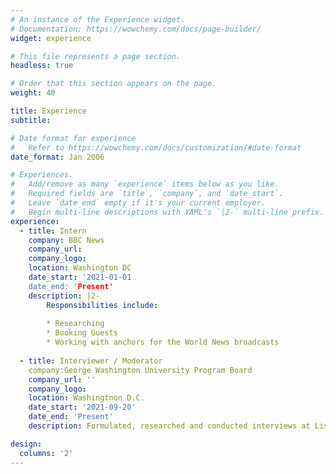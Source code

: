 ```yaml
---
# An instance of the Experience widget.
# Documentation: https://wowchemy.com/docs/page-builder/
widget: experience

# This file represents a page section.
headless: true

# Order that this section appears on the page.
weight: 40

title: Experience
subtitle:

# Date format for experience
#   Refer to https://wowchemy.com/docs/customization/#date-format
date_format: Jan 2006

# Experiences.
#   Add/remove as many `experience` items below as you like.
#   Required fields are `title`, `company`, and `date_start`.
#   Leave `date_end` empty if it's your current employer.
#   Begin multi-line descriptions with YAML's `|2-` multi-line prefix.
experience:
  - title: Intern
    company: BBC News
    company_url: 
    company_logo: 
    location: Washington DC
    date_start: '2021-01-01
    date_end: 'Present'
    description: |2-
        Responsibilities include:
        
        * Researching
        * Booking Guests
        * Working with anchors for the World News broadcasts
        
  - title: Interviewer / Moderator 
    company:George Washington University Program Board
    company_url: ''
    company_logo:
    location: Washingtnon D.C.
    date_start: '2021-09-20'
    date_end: 'Present'
    description: Formulated, researched and conducted interviews at Lisner Auditorium, with guests including U.S. Olympian Katie Ledecky. 

design:
  columns: '2'
---
```

